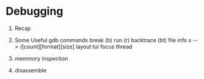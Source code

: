# Debugging

1. Recap

2. Some Useful gdb commands
    break (b)
    run (r)
    backtrace (bt)
    file
    info
    x --> /[count][format][size] 
    layout
    tui
    focus
    thread
    
3. memmory inspection
4. disassemble

